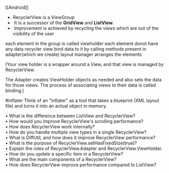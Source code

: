 [[Android]]

- RecyclerView is a ViewGroup
-  It is a successor of the **GridView** and **ListView**.
-  Improvement is achieved by recycling the views which are out of the visibility of the user

each element in the group is called viewholder
each element donot have any data 
recycler view bind data to it by calling methods present in adapter(which we create)
layout manager arranges the elements

(Your view holder is a wrapper around a View, and that view is managed by RecyclerView.

The Adapter creates ViewHolder objects as needed and also sets the data for those views. The process of associating views to their data is called binding.)



#inflater 
Think of an "inflater" as a tool that takes a blueprint (XML layout file) and turns it into an actual object in memory.

• What is the difference between ListView and RecyclerView?  
• How would you improve RecyclerView's scrolling performance?  
• How does RecyclerView work internally?  
• How do you handle multiple view types in a single RecyclerView?  
• What is DiffUtil, and how does it improve RecyclerView performance?  
• What is the purpose of RecyclerView.setHasFixedSize(true)?  
• Explain the roles of RecyclerView.Adapter and RecyclerView.ViewHolder.  
• How do you update a specific item in a RecyclerView?  
• What are the main components of a RecyclerView?  
• How does RecyclerView improve performance compared to ListView?
